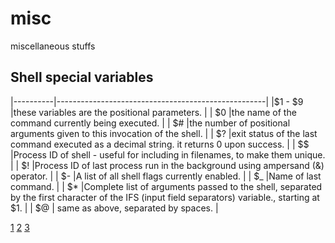 # misc
miscellaneous stuffs

## Shell special variables
|----------|----------------------------------------------------|
|$1 - $9   |these variables are the positional parameters.      |
| $0       |the name of the command currently being executed.   |
| $#       |the number of positional arguments given to this invocation of the shell. |
| $?       |exit status of the last command executed as a decimal string. it returns 0 upon success. |
| $$       |Process ID of shell - useful for including in filenames, to make them unique. |
| $!       |Process ID of last process run in the background using ampersand (&) operator. |
| $-       |A list of all shell flags currently enabled. |
| $_       |Name of last command. |
| $*       |Complete list of arguments passed to the shell, separated by the first character of the IFS (input field separators) variable., starting at $1. |
| $@       | same as above, separated by spaces. |

[1](https://developer.apple.com/library/mac/documentation/OpenSource/Conceptual/ShellScripting/SpecialShellVariables/SpecialShellVariables.html)
[2](http://sillydog.org/unix/scrpt/scrpt2.2.2.php)
[3](http://www.tutorialspoint.com/unix/unix-special-variables.htm)

